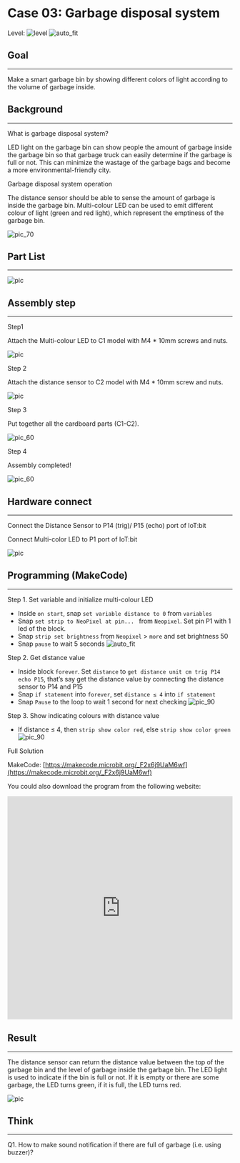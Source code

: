 # Case 03: Garbage disposal system 

Level: ![level](images/level2.png)
![auto_fit](images/Case3/case-03.png)<P>


## Goal
<HR>

Make a smart garbage bin by showing different colors of light according to the volume of garbage inside.<BR><P>

## Background
<HR>

<span id="subtitle">What is garbage disposal system?</span><P>
LED light on the garbage bin can show people the amount of garbage inside the garbage bin so that garbage truck can easily determine if the garbage is full or not. This can minimize the wastage of the garbage bags and become a more environmental-friendly city.<BR><P>

<span id="subtitle">Garbage disposal system operation</span><P>
The distance sensor should be able to sense the amount of garbage is inside the garbage bin. Multi-colour LED can be used to emit different colour of light (green and red light), which represent the emptiness of the garbage bin.<BR><P>
![pic_70](images/Case3/Concept-diagram-Case3.png)<P>

## Part List
<HR>

![pic](images/Case3/Case3_parts.png)<P>

## Assembly step
<HR>

<span id="subtitle">Step1</span><P>
Attach the Multi-colour LED to C1 model with M4 * 10mm screws and nuts.<BR><P>
![pic](images/Case3/Case3_ass1.png)<P>
<span id="subtitle">Step 2</span><P>
Attach the distance sensor to C2 model with M4 * 10mm screw and nuts.<BR><P>
![pic](images/Case3/Case3_ass2.png)<P>
<span id="subtitle">Step 3</span><P>
Put together all the cardboard parts (C1-C2).<BR><P>
![pic_60](images/Case3/Case3_ass3.png)<P>
<span id="subtitle">Step 4</span><P>
Assembly completed!<BR><P>
![pic_60](images/Case3/Case3_ass4.png)<P>

## Hardware connect
<HR>

Connect the Distance Sensor to P14 (trig)/ P15 (echo) port of IoT:bit<BR><P>
Connect Multi-color LED to P1 port of IoT:bit<BR><P>
![pic](images/Case3/Case3_hardware.png)<P>

## Programming (MakeCode)
<HR>

<span id="subtitle">Step 1. Set variable and initialize multi-colour LED</span><P>
* Inside `on start`, snap `set variable distance to 0` from `variables`
* Snap `set strip to NeoPixel at pin... ` from `Neopixel`. Set pin P1 with 1 led of the block.
* Snap `strip set brightness` from `Neopixel` > `more` and set brightness 50
* Snap `pause` to wait 5 seconds
![auto_fit](images/Case3/Case3_p1.png)<P>

<span id="subtitle">Step 2. Get distance value</span><P>
* Inside block `forever`. Set `distance` to `get distance unit cm trig P14 echo P15`, that’s say get the distance value by connecting the distance sensor to P14 and P15
* Snap `if statement` into `forever`, set `distance ≤ 4` into `if statement`
* Snap `Pause` to the loop to wait 1 second for next checking
![pic_90](images/Case3/Case3_p2.png)<P>

<span id="subtitle">Step 3. Show indicating colours with distance value</span><P>
* If distance ≤ 4, then `strip show color red`, else `strip show color green`
![pic_90](images/Case3/Case3_p3.png)<P>


<span id="subtitle">Full Solution<BR><P>
MakeCode: [https://makecode.microbit.org/_F2x6j9UaM6wf](https://makecode.microbit.org/_F2x6j9UaM6wf)<BR><P>
You could also download the program from the following website:<BR>
<iframe src="https://makecode.microbit.org/#pub:_F2x6j9UaM6wf" width="100%" height="500" frameborder="0"></iframe>


## Result
<HR>

The distance sensor can return the distance value between the top of the garbage bin and the level of garbage inside the garbage bin. The LED light is used to indicate if the bin is full or not. If it is empty or there are some garbage, the LED turns green, if it is full, the LED turns red.<BR><P>
![pic](images/Case3/Case3_result.gif)<P>

## Think
<HR>

Q1. How to make sound notification if there are full of garbage (i.e. using buzzer)?<BR><P>
